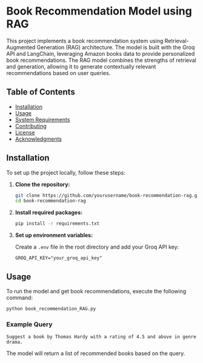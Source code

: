 # Book Recommendation Model using RAG

This project implements a book recommendation system using Retrieval-Augmented Generation (RAG) architecture. The model is built with the Groq API and LangChain, leveraging Amazon books data to provide personalized book recommendations. The RAG model combines the strengths of retrieval and generation, allowing it to generate contextually relevant recommendations based on user queries.

## Table of Contents

- [Installation](#installation)
- [Usage](#usage)
- [System Requirements](#system-requirements)
- [Contributing](#contributing)
- [License](#license)
- [Acknowledgments](#acknowledgments)

## Installation

To set up the project locally, follow these steps:

1. **Clone the repository:**

   ```bash
   git clone https://github.com/yourusername/book-recommendation-rag.git
   cd book-recommendation-rag
   ```

2. **Install required packages:**

   ```bash
   pip install -r requirements.txt
   ```

3. **Set up environment variables:**
   
   Create a `.env` file in the root directory and add your Groq API key:

   ```plaintext
   GROQ_API_KEY="your_groq_api_key"
   ```

## Usage

To run the model and get book recommendations, execute the following command:

```bash
python book_recommendation_RAG.py
```

### Example Query

```plaintext
Suggest a book by Thomas Hardy with a rating of 4.5 and above in genre drama.
```

The model will return a list of recommended books based on the query.

